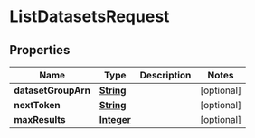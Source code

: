 

# ListDatasetsRequest


## Properties

| Name | Type | Description | Notes |
|------------ | ------------- | ------------- | -------------|
|**datasetGroupArn** | [**String**](String.md) |  |  [optional] |
|**nextToken** | [**String**](String.md) |  |  [optional] |
|**maxResults** | [**Integer**](Integer.md) |  |  [optional] |



